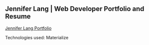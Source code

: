 ## Jennifer Lang | Web Developer Portfolio and Resume

[Jennifer Lang Portfolio](http://jenniferlang1921.com) 

Technologies used: Materialize



